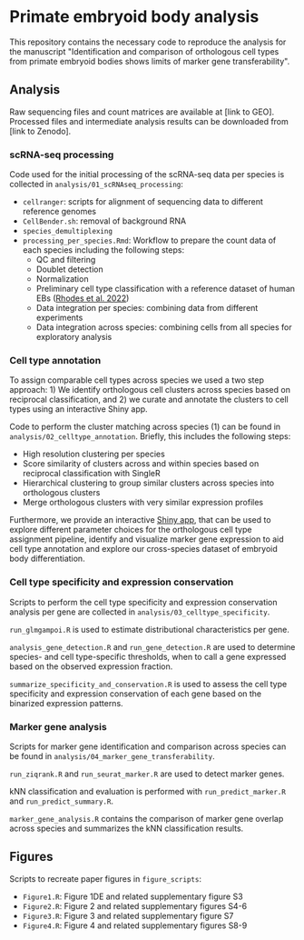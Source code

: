# Primate embryoid body analysis
This repository contains the necessary code to reproduce the analysis for the manuscript "Identification and comparison of orthologous cell types from primate embryoid bodies shows limits of marker gene transferability".

## Analysis
Raw sequencing files and count matrices are available at [link to GEO]. Processed files and intermediate analysis results can be downloaded from [link to Zenodo].

### scRNA-seq processing
Code used for the initial processing of the scRNA-seq data per species is collected in `analysis/01_scRNAseq_processing`:

- `cellranger`: scripts for alignment of sequencing data to different reference genomes
- `CellBender.sh`: removal of background RNA
- `species_demultiplexing`
- `processing_per_species.Rmd`: Workflow to prepare the count data of each species including the following steps:
  * QC and filtering
  * Doublet detection
  * Normalization
  * Preliminary cell type classification with a reference dataset of human EBs ([Rhodes et al. 2022](https://doi.org/10.7554/eLife.71361))
  * Data integration per species: combining data from different experiments
  * Data integration across species: combining cells from all species for exploratory analysis

### Cell type annotation
To assign comparable cell types across species we used a two step approach: 1) We identify orthologous cell clusters across species based on reciprocal classification, and 2) we curate and annotate the clusters to cell types using an interactive Shiny app. 

Code to perform the cluster matching across species (1) can be found in `analysis/02_celltype_annotation`. Briefly, this includes the following steps:

- High resolution clustering per species
- Score similarity of clusters across and within species based on reciprocal classification with SingleR
- Hierarchical clustering to group similar clusters across species into orthologous clusters
- Merge orthologous clusters with very similar expression profiles

Furthermore, we provide an interactive [Shiny app](https://shiny.bio.lmu.de/Cross_Species_CellType/), that can be used to explore different parameter choices for the orthologous cell type assignment pipeline, identify and visualize marker gene expression to aid cell type annotation and explore our cross-species dataset of embryoid body differentiation.

### Cell type specificity and expression conservation
Scripts to perform the cell type specificity and expression conservation analysis per gene are collected in `analysis/03_celltype_specificity`. 

`run_glmgampoi.R` is used to estimate distributional characteristics per gene.

`analysis_gene_detection.R` and `run_gene_detection.R` are used to determine species- and cell type-specific thresholds, when to call a gene expressed based on the observed expression fraction. 

`summarize_specificity_and_conservation.R` is used to assess the cell type specificity and expression conservation of each gene based on the binarized expression patterns.

### Marker gene analysis
Scripts for marker gene identification and comparison across species can be found in `analysis/04_marker_gene_transferability`. 

`run_ziqrank.R` and `run_seurat_marker.R` are used to detect marker genes. 

kNN classification and evaluation is performed with `run_predict_marker.R` and `run_predict_summary.R`. 

`marker_gene_analysis.R` contains the comparison of marker gene overlap across species and summarizes the kNN classification results. 

## Figures
Scripts to recreate paper figures in `figure_scripts`:

- `Figure1.R`: Figure 1DE and related supplementary figure S3
- `Figure2.R`: Figure 2 and related supplementary figures S4-6
- `Figure3.R`: Figure 3 and related supplementary figure S7
- `Figure4.R`: Figure 4 and related supplementary figures S8-9


